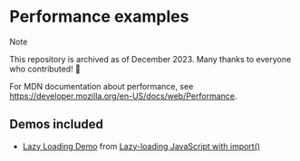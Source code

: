 # Performance examples

> [!NOTE]  
> This repository is archived as of December 2023. 
> Many thanks to everyone who contributed! 🎉
>
> For MDN documentation about performance, see https://developer.mozilla.org/en-US/docs/web/Performance.

## Demos included

- [Lazy Loading Demo](https://garyvh2.github.io/perf-examples/lazy-loading-dynamic-import/) from [Lazy-loading JavaScript with import()]()
